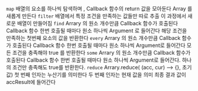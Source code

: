 `map`
배열의 요소를 하나씩 탐색하며 , Callback 함수의 return 값을 모아둔다
Array 를 새롭게 만든다
`filter`
배열에서 특정 조건을 만족하는 값들만 따로 추출
이 과정에서 새로운 배열이 만들어짐
`find`
Arrary 의 원소 개수만큼 Callback 함수가 호출된다
Callback 함수 한번 호출될 때마다 원소 하나씩 Argument 로 들어간다
해당 조건을 만족하는 첫번째 요소의 값을 반환한다
`every`
Arrary 의 원소 개수만큼 Callback 함수가 호출된다
Callback 함수 한번 호출될 때마다 원소 하나씩 Argument로 들어간다
모든 조건을 충족해야 true 를 반환한다
`some`
Arrary 의 원소 개수만큼 Callback 함수가 호출된다
Callback 함수 한번 호출될 때마다 원소 하나씩 Argument로 들어간다.
하나의 조건만 충족해도 true를 반환한다.
`reduce`
Arrary.reduce( (acc, cur) --> {}, 초기값)
첫 번째 인자는 누산기를 의미한다
두 번째 인자는 현재 값을 의미
최종 결과 값이 accResult에 들어간다
